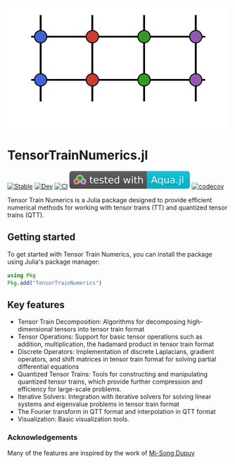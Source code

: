 <div align="left">
    <picture>
      <img alt="TensorTrainNumerics.jl" src="https://raw.githubusercontent.com/MartinMikkelsen/TensorTrainNumerics.jl/main/docs/src/assets/logo.svg">
    </picture>
</div>


# TensorTrainNumerics.jl

[![Stable](https://img.shields.io/badge/docs-stable-blue.svg)](https://martinmikkelsen.github.io/TensorTrainNumerics.jl/)
[![Dev](https://img.shields.io/badge/docs-dev-blue.svg)](https://martinmikkelsen.github.io/TensorTrainNumerics.jl/dev)
[![CI](https://github.com/MartinMikkelsen/TensorTrainNumerics.jl/actions/workflows/ci.yml/badge.svg)](https://github.com/MartinMikkelsen/TensorTrainNumerics.jl/actions/workflows/ci.yml)
[![Aqua QA](https://raw.githubusercontent.com/JuliaTesting/Aqua.jl/master/badge.svg)](https://github.com/JuliaTesting/Aqua.jl)
[![codecov](https://codecov.io/gh/MartinMikkelsen/TensorTrainNumerics.jl/graph/badge.svg?token=p7OsfklHWr)](https://codecov.io/gh/MartinMikkelsen/TensorTrainNumerics.jl)

Tensor Train Numerics is a Julia package designed to provide efficient numerical methods for working with tensor trains (TT) and quantized tensor trains (QTT). 

## Getting started 

To get started with Tensor Train Numerics, you can install the package using Julia's package manager:

```Julia
using Pkg
Pkg.add("TensorTrainNumerics")
```

## Key features

- Tensor Train Decomposition: Algorithms for decomposing high-dimensional tensors into tensor train format 
- Tensor Operations: Support for basic tensor operations such as addition, multiplication, the hadamard product in tensor train format 
- Discrete Operators: Implementation of discrete Laplacians, gradient operators, and shift matrices in tensor train format for solving partial differential equations 
- Quantized Tensor Trains: Tools for constructing and manipulating quantized tensor trains, which provide further compression and efficiency for large-scale problems.
- Iterative Solvers: Integration with iterative solvers for solving linear systems and eigenvalue problems in tensor train format
- The Fourier transform in QTT format and interpolation in QTT format 
- Visualization: Basic visualization tools. 

### Acknowledgements 

Many of the features are inspired by the work of [Mi-Song Dupuy](https://github.com/msdupuy)
